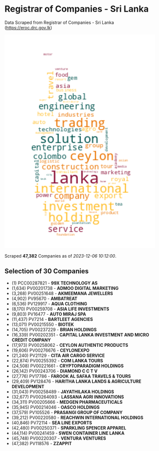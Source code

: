 # Registrar of Companies - Sri Lanka

Data Scraped from Registrar of Companies - Sri Lanka (https://eroc.drc.gov.lk)

![word-cloud](data/word_cloud.png)

Scraped **47,382** Companies as of *2023-12-06 10:12:00*.


## Selection of 30 Companies

* (1) PCC00287821 - **99X TECHNOLOGY AS**
* (1,634) PV00201738 - **ADMOO DIGITAL MARKETING**
* (3,268) PV00251648 - **AKMEEMANA JEWELLERS**
* (4,902) PV95670 - **AMBATREAT**
* (6,536) PV129917 - **AQUA CLOTHING**
* (8,170) PV00259708 - **ASIA LIFE INVESTMENTS**
* (9,803) PV16477 - **AUTO MIRAJ SPA**
* (11,437) PV7214 - **BARTLEET AGENCIES**
* (13,071) PV00215550 - **BIOTEK**
* (14,705) PV00237229 - **BRIAN HOLDINGS**
* (16,339) PV00202351 - **CAPITAL LANKA INVESTMENT AND MICRO CREDIT COMPANY**
* (17,973) PV00258062 - **CEYLON AUTHENTIC PRODUCTS**
* (19,606) PV00276676 - **CEYLONEXPO**
* (21,240) PV21129 - **CITA AIR CARGO SERVICE**
* (22,874) PV00255392 - **COM LANKA TOURS**
* (24,508) PV00221661 - **CRYPTOPARADIGM HOLDINGS**
* (26,142) PV00243706 - **DIAMOND C C T V**
* (27,776) PV17786 - **FAROOK AL SAFAA TRAVELS & TOURS**
* (29,409) PV128476 - **HARITHA LANKA LANDS & AGRICULTURE DEVELOPMENT**
* (31,043) PV00258489 - **JAYATHILAKA HOLDINGS**
* (32,677) PV00264093 - **LASSANA AGRI INNOVATIONS**
* (34,311) PV00205666 - **MEDGEN PHARMACEUTICALS**
* (35,945) PV00214046 - **OASCO HOLDINGS**
* (37,579) PV105526 - **PRASANGI GROUP OF COMPANY**
* (39,212) PV00220580 - **REACHWIN INTERNATIONAL HOLDINGS**
* (40,846) PV72114 - **SEA LINE EXPORTS**
* (42,480) PV00250371 - **SPARKLING SPENCER APPAREL**
* (44,114) PV00241459 - **SWEN   CONTAINER  LINE  LANKA**
* (45,748) PV00220307 - **VENTURA VENTURES**
* (47,382) PV118576 - **ZZAPPIT**